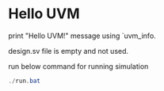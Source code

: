 # Hello UVM

print "Hello UVM!" message using `uvm_info.

design.sv file is empty and not used.

run below command for running simulation

```powershell
./run.bat
```

